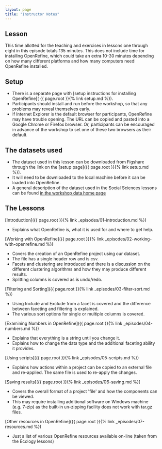 ```yaml
---
layout: page
title: "Instructor Notes"
---
```


## Lesson

This time allotted for the teaching and exercises in lessons one through eight
in this episode totals 135 minutes. This does not include time for installing
OpenRefine, which could take an extra 10-30 minutes depending on how many
different platforms and how many computers need OpenRefine installed.

## Setup

- There is a separate page with [setup instructions for installing OpenRefine](
    {{ page.root }}{% link setup.md %}).
- Participants should install and run before the workshop, so that any problems
  may reveal themselves early.
- If Internet Explorer is the default browser for participants, OpenRefine may
  have trouble opening. The URL can be copied and pasted into a Google Chrome
  or Firefox browser. Or, participants can be encouraged in advance of the
  workshop to set one of these two browsers as their default.

## The datasets used

- The dataset used in this lesson can be downloaded from Figshare through the
  link on the [setup page]({{ page.root }}{% link setup.md %}).
- It will need to be downloaded to the local machine before it can be loaded
  into OpenRefine.
- A general description of the dataset used in the Social Sciences lessons can
  be found [in the workshop data home page](
      http://www.datacarpentry.org/socialsci-workshop/data/)

## The Lessons

[Introduction]({{ page.root }}{% link _episodes/01-introduction.md %})

- Explains what OpenRefine is, what it is used for and where to get help.

[Working with OpenRefine]({{ page.root }}{% link _episodes/02-working-with-openrefine.md %})

- Covers the creation of an OpenRefine project using our dataset.
- The file has a single header row and is csv.
- Facets and clustering are introduced and there is a discussion on the
  different clustering algorithms and how they may produce different results.
- Splitting columns is covered as is undo/redo.

[Filtering and Sorting]({{ page.root }}{% link _episodes/03-filter-sort.md %})

- Using Include and Exclude from a facet is covered and the difference between
  faceting and filtering is explained.
- The various sort options for single or multiple columns is covered.

[Examining Numbers in OpenRefine]({{ page.root }}{% link _episodes/04-numbers.md %})

- Explains that everything is a string until you change it.
- Explains how to change the data type and the additional faceting ability it provides.

[Using scripts]({{ page.root }}{% link _episodes/05-scripts.md %})

- Explains how actions within a project can be copied to an external file and
  re-applied. The same file is used to re-apply the changes.

[Saving results]({{ page.root }}{% link _episodes/06-saving.md %})

- Covers the overall format of a project 'file' and how the components can be viewed.
- This may require installing additional software on Windows machine (e.g.
  7-zip) as the built-in un-zipping facility does not work with tar.gz files.

[Other resources in OpenRefine]({{ page.root }}{% link _episodes/07-resources.md %})

- Just a list of various OpenRefine resources available on-line (taken from the Ecology lessons)
